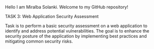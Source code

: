 Hello I am Miralba Solanki.
Welcome to my GitHub repository!

TASK 3: Web Application Security Assessment

Task is to perform a basic security assessment on a web application to identify
and address potential vulnerabilities. The goal is to enhance the security posture of
the application by implementing best practices and mitigating common security risks.

